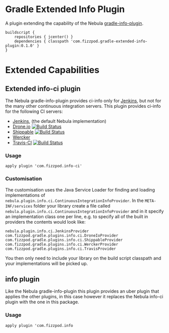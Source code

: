 

# Gradle Extended Info Plugin
A plugin extending the capability of the Nebula [gradle-info-plugin](https://github.com/nebula-plugins/gradle-info-plugin "nebula gradle-info-plugin").
```
buildscript {
    repositories { jcenter() }
    dependencies { classpath 'com.fizzpod.gradle-extended-info-plugin:0.1.0' }
}
```

# Extended Capabilities
## Extended info-ci plugin
The Nebula gradle-info-plugin provides ci-info only for [Jenkins](http://jenkins-ci.org/ "Jenkins-CI"), but not for the many other continuous integration servers. This plugin provides ci-info for the following CI servers:
- [Jenkins](http://jenkins-ci.org/), (the default Nebula implementation)
- [Drone.io](https://drone.io/) [![Build Status](https://drone.io/github.com/boxheed/gradle-extended-info-plugin/status.png)](https://drone.io/github.com/boxheed/gradle-extended-info-plugin/latest)
- [Shippable](https://www.shippable.com/) [![Build Status](https://api.shippable.com/projects/54f037b55ab6cc13528f0e61/badge?branchName=master)](https://app.shippable.com/projects/54f037b55ab6cc13528f0e61/builds/latest)
- [Wercker](http://wercker.com/)
- [Travis-CI](https://travis-ci.org/) [![Build Status](https://travis-ci.org/boxheed/gradle-extended-info-plugin.svg?branch=master)](https://travis-ci.org/boxheed/gradle-extended-info-plugin)

### Usage
`apply plugin 'com.fizzpod.info-ci'`

### Customisation
The customisation uses the Java Service Loader for finding and loading implementations of `nebula.plugin.info.ci.ContinuousIntegrationInfoProvider`. In the `META-INF/services` folder your library create a file called `nebula.plugin.info.ci.ContinuousIntegrationInfoProvider` and in it specify an implementation class one per line, e.g. to specify all of the built in providers the contents would look like:
```
nebula.plugin.info.ci.JenkinsProvider
com.fizzpod.gradle.plugins.info.ci.DroneIoProvider
com.fizzpod.gradle.plugins.info.ci.ShippableProvider
com.fizzpod.gradle.plugins.info.ci.WerckerProvider
com.fizzpod.gradle.plugins.info.ci.TravisProvider
```

You then only need to include your library on the build script classpath and your implementations will be picked up.

## info plugin
Like the Nebula gradle-info-plugin this plugin provides an uber plugin that applies the other plugins, in this case however it replaces the Nebula info-ci plugin with the one in this package. 
### Usage

`apply plugin 'com.fizzpod.info`